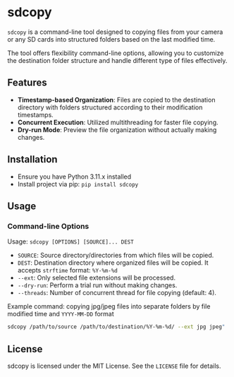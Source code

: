 # sdcopy

`sdcopy` is a command-line tool designed to copying files from your camera or any SD cards
into structured folders based on the last modified time.

The tool offers flexibility command-line options,
allowing you to customize the destination folder structure and handle different type of files effectively.

## Features

- **Timestamp-based Organization**: Files are copied to the destination directory with folders
  structured according to their modification timestamps.
- **Concurrent Execution**: Utilized multithreading for faster file copying.
- **Dry-run Mode**: Preview the file organization without actually making changes.

## Installation

- Ensure you have Python 3.11.x installed
- Install project via pip: `pip install sdcopy`

## Usage


### Command-line Options

Usage: `sdcopy [OPTIONS] [SOURCE]... DEST`

* `SOURCE`: Source directory/directories from which files will be copied.
* `DEST`: Destination directory where organized files will be copied. It accepts `strftime` format: `%Y-%m-%d`
* `--ext`: Only selected file extensions will be processed.
* `--dry-run`: Perform a trial run without making changes.
* `--threads`: Number of concurrent thread for file copying (default: 4).

Example command: copying jpg/jpeg files into separate folders by file modified time and `YYYY-MM-DD` format
```bash
sdcopy /path/to/source /path/to/destination/%Y-%m-%d/ --ext jpg jpeg"
```

## License

sdcopy is licensed under the MIT License. See the `LICENSE` file for details.
